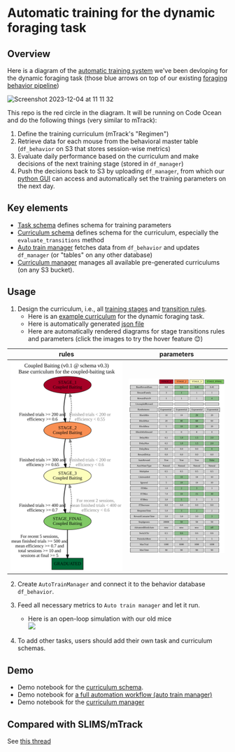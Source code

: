 # Automatic training for the dynamic foraging task

## Overview
<!-- markdown-link-check-disable-next-line -->
Here is a diagram of the [automatic training system](https://github.com/AllenNeuralDynamics/aind-behavior-blog/issues/73) we've been devloping for the dynamic foraging task (those blue arrows on top of our existing [foraging behavior pipeline](https://github.com/AllenNeuralDynamics/aind-foraging-behavior-bonsai-trigger-pipeline))

<img width="1115" alt="Screenshot 2023-12-04 at 11 11 32" src="https://github.com/AllenNeuralDynamics/aind-foraging-behavior-bonsai-automatic-training/assets/24734299/ccea0ea1-9eb0-47dd-b974-4137879b721f">


This repo is the red circle in the diagram. It will be running on Code Ocean and do the following things (very similar to mTrack):
1. Define the training curriculum (mTrack's "Regimen")
2. Retrieve data for each mouse from the behavioral master table (`df_behavior` on S3 that stores session-wise metrics)
3. Evaluate daily performance based on the curriculum and make decisions of the next training stage (stored in `df_manager`)
4. Push the decisions back to S3 by uploading `df_manager`, from which our [python GUI](https://github.com/AllenNeuralDynamics/dynamic-foraging-task) can access and automatically set the training parameters on the next day.

## Key elements
- [Task schema](https://github.com/AllenNeuralDynamics/aind-foraging-behavior-bonsai-automatic-training/blob/main/code/aind_auto_train/schema/task.py) defines schema for training parameters
- [Curriculum schema](https://github.com/AllenNeuralDynamics/aind-foraging-behavior-bonsai-automatic-training/blob/main/code/aind_auto_train/schema/curriculum.py) defines schema for the curriculum, especially the `evaluate_transitions` method
- [Auto train manager](https://github.com/AllenNeuralDynamics/aind-foraging-behavior-bonsai-automatic-training/blob/main/code/aind_auto_train/auto_train_manager.py) fetches data from `df_behavior` and updates `df_manager` (or "tables" on any other database)
- [Curriculum manager](https://github.com/AllenNeuralDynamics/aind-foraging-behavior-bonsai-automatic-training/blob/main/code/aind_auto_train/curriculum_manager.py) manages all available pre-generated curriculums (on any S3 bucket).

## Usage
1. Design the curriculum, i.e., all [training stages](https://github.com/AllenNeuralDynamics/aind-foraging-behavior-bonsai-automatic-training/blob/main/code/aind_auto_train/curriculums/coupled_baiting_0p1.py#L199-L204) and [transition rules](https://github.com/AllenNeuralDynamics/aind-foraging-behavior-bonsai-automatic-training/blob/main/code/aind_auto_train/curriculums/coupled_baiting_0p1.py#L223-L247).
   - Here is an [example curriculum](https://github.com/AllenNeuralDynamics/aind-foraging-behavior-bonsai-automatic-training/blob/main/code/aind_auto_train/curriculums/coupled_baiting_0p1.py) for the dynamic foraging task.
   - Here is automatically generated [json file](https://github.com/AllenNeuralDynamics/aind-foraging-behavior-bonsai-automatic-training/blob/main/code/aind_auto_train/curriculums/Coupled%20Baiting_curriculum_v0.1_schema_v0.3.json) 
   - Here are automatically rendered diagrams for stage transitions rules and parameters (click the images to try the hover feature :blush:)

| rules | parameters |
|--|--|
|<img width="700" src="https://raw.githubusercontent.com/AllenNeuralDynamics/aind-foraging-behavior-bonsai-automatic-training/main/code/aind_auto_train/curriculums/Coupled%20Baiting_curriculum_v0.1_schema_v0.3_rules.svg">|<img width="500" src="https://raw.githubusercontent.com/AllenNeuralDynamics/aind-foraging-behavior-bonsai-automatic-training/main/code/aind_auto_train/curriculums/Coupled%20Baiting_curriculum_v0.1_schema_v0.3_paras.svg">|

2. Create `AutoTrainManager` and connect it to the behavior database `df_behavior`.
3. Feed all necessary metrics to `Auto train manager` and let it run.
   - Here is an open-loop simulation with our old mice<br>
     <img width="500" src="https://github.com/AllenNeuralDynamics/aind-foraging-behavior-bonsai-automatic-training/assets/24734299/885ce4eb-33e9-471b-94e3-bb4fec4d24a8">

4. To add other tasks, users should add their own task and curriculum schemas.

## Demo
- Demo notebook for the [curriculum schema](https://github.com/AllenNeuralDynamics/aind-foraging-behavior-bonsai-automatic-training/blob/main/code/aind_auto_train/demo_schema.ipynb).
- Demo notebook for [a full automation workflow (auto train manager)](https://nbviewer.org/github/AllenNeuralDynamics/aind-foraging-behavior-bonsai-automatic-training/blob/main/code/aind_auto_train/demo_auto_train_manager.ipynb)
- Demo notebook for the [curriculum manager](https://github.com/AllenNeuralDynamics/aind-foraging-behavior-bonsai-automatic-training/blob/main/code/aind_auto_train/demo_curriculum_manager.ipynb)

## Compared with SLIMS/mTrack
<!-- markdown-link-check-disable-next-line -->
See [this thread](https://github.com/AllenNeuralDynamics/aind-behavior-blog/discussions/124)
